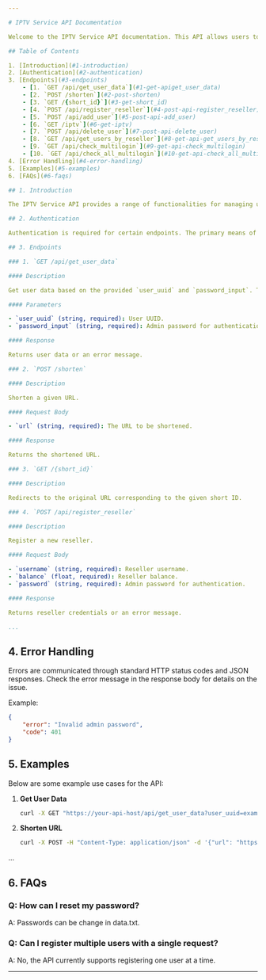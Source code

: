 ```yaml
---

# IPTV Service API Documentation

Welcome to the IPTV Service API documentation. This API allows users to manage their IPTV accounts, reseller accounts, and provides various utility functions.

## Table of Contents

1. [Introduction](#1-introduction)
2. [Authentication](#2-authentication)
3. [Endpoints](#3-endpoints)
    - [1. `GET /api/get_user_data`](#1-get-apiget_user_data)
    - [2. `POST /shorten`](#2-post-shorten)
    - [3. `GET /{short_id}`](#3-get-short_id)
    - [4. `POST /api/register_reseller`](#4-post-api-register_reseller)
    - [5. `POST /api/add_user`](#5-post-api-add_user)
    - [6. `GET /iptv`](#6-get-iptv)
    - [7. `POST /api/delete_user`](#7-post-api-delete_user)
    - [8. `GET /api/get_users_by_reseller`](#8-get-api-get_users_by_reseller)
    - [9. `GET /api/check_multilogin`](#9-get-api-check_multilogin)
    - [10. `GET /api/check_all_multilogin`](#10-get-api-check_all_multilogin)
4. [Error Handling](#4-error-handling)
5. [Examples](#5-examples)
6. [FAQs](#6-faqs)

## 1. Introduction

The IPTV Service API provides a range of functionalities for managing user accounts, resellers, and utility operations. To use this API, you will need to authenticate using the appropriate credentials.

## 2. Authentication

Authentication is required for certain endpoints. The primary means of authentication is using the `admin_password` parameter in the request. Ensure that you include this parameter in the request header for the relevant endpoints.

## 3. Endpoints

### 1. `GET /api/get_user_data`

#### Description

Get user data based on the provided `user_uuid` and `password_input`. This endpoint requires authentication using the `admin_password`.

#### Parameters

- `user_uuid` (string, required): User UUID.
- `password_input` (string, required): Admin password for authentication.

#### Response

Returns user data or an error message.

### 2. `POST /shorten`

#### Description

Shorten a given URL.

#### Request Body

- `url` (string, required): The URL to be shortened.

#### Response

Returns the shortened URL.

### 3. `GET /{short_id}`

#### Description

Redirects to the original URL corresponding to the given short ID.

### 4. `POST /api/register_reseller`

#### Description

Register a new reseller.

#### Request Body

- `username` (string, required): Reseller username.
- `balance` (float, required): Reseller balance.
- `password` (string, required): Admin password for authentication.

#### Response

Returns reseller credentials or an error message.

...
```


## 4. Error Handling

Errors are communicated through standard HTTP status codes and JSON responses. Check the error message in the response body for details on the issue.

Example:

```json
{
    "error": "Invalid admin password",
    "code": 401
}
```

## 5. Examples

Below are some example use cases for the API:

1. **Get User Data**
   ```bash
   curl -X GET "https://your-api-host/api/get_user_data?user_uuid=example_uuid&password_input=admin_password"
   ```

2. **Shorten URL**
   ```bash
   curl -X POST -H "Content-Type: application/json" -d '{"url": "https://example.com"}' "https://your-api-host/shorten"
   ```

...

## 6. FAQs

### Q: How can I reset my password?
A: Passwords can be change in data.txt.

### Q: Can I register multiple users with a single request?
A: No, the API currently supports registering one user at a time.

---
